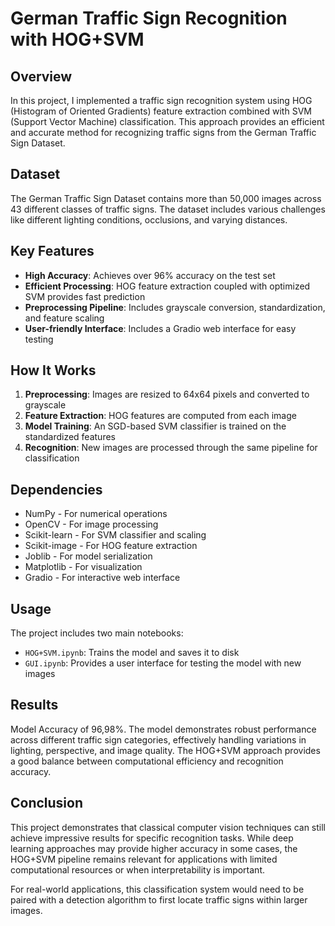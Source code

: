 # German Traffic Sign Recognition with HOG+SVM

## Overview
In this project, I implemented a traffic sign recognition system using HOG (Histogram of Oriented Gradients) feature extraction combined with SVM (Support Vector Machine) classification. This approach provides an efficient and accurate method for recognizing traffic signs from the German Traffic Sign Dataset.

## Dataset
The German Traffic Sign Dataset contains more than 50,000 images across 43 different classes of traffic signs. The dataset includes various challenges like different lighting conditions, occlusions, and varying distances.

## Key Features
- **High Accuracy**: Achieves over 96% accuracy on the test set
- **Efficient Processing**: HOG feature extraction coupled with optimized SVM provides fast prediction
- **Preprocessing Pipeline**: Includes grayscale conversion, standardization, and feature scaling
- **User-friendly Interface**: Includes a Gradio web interface for easy testing

## How It Works
1. **Preprocessing**: Images are resized to 64x64 pixels and converted to grayscale
2. **Feature Extraction**: HOG features are computed from each image
3. **Model Training**: An SGD-based SVM classifier is trained on the standardized features
4. **Recognition**: New images are processed through the same pipeline for classification

## Dependencies
- NumPy - For numerical operations
- OpenCV - For image processing
- Scikit-learn - For SVM classifier and scaling
- Scikit-image - For HOG feature extraction
- Joblib - For model serialization
- Matplotlib - For visualization
- Gradio - For interactive web interface

## Usage
The project includes two main notebooks:
- `HOG+SVM.ipynb`: Trains the model and saves it to disk
- `GUI.ipynb`: Provides a user interface for testing the model with new images

## Results
Model Accuracy of 96,98%. The model demonstrates robust performance across different traffic sign categories, effectively handling variations in lighting, perspective, and image quality. The HOG+SVM approach provides a good balance between computational efficiency and recognition accuracy.

## Conclusion
This project demonstrates that classical computer vision techniques can still achieve impressive results for specific recognition tasks. While deep learning approaches may provide higher accuracy in some cases, the HOG+SVM pipeline remains relevant for applications with limited computational resources or when interpretability is important.

For real-world applications, this classification system would need to be paired with a detection algorithm to first locate traffic signs within larger images.
